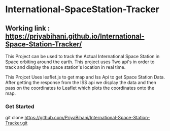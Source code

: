 # International-SpaceStation-Tracker

## Working link :  https://priyabihani.github.io/International-Space-Station-Tracker/

This Project can be used to track the Actual International Space Station in Space orbiting around the earth. This project uses Two api's in order to track and display the space station's location in real time.

This Projcet Uses leaflet.js to get map and Iss Api to get Space Station Data.
After getting the response from the ISS api we display the data and then pass on the coordinates to Leaflet which plots the coordinates onto the map.

### Get Started

git clone https://github.com/PriyaBihani/International-Space-Station-Tracker.git

